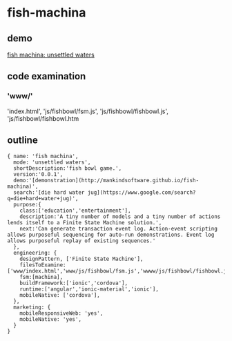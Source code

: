 # fish-machina
## demo
[fish machina: unsettled waters](http://mankindsoftware.github.io/fish-machina)
## code examination
### 'www/'
'index.html',
'js/fishbowl/fsm.js',
'js/fishbowl/fishbowl.js',
'js/fishbowl/fishbowl.htm
## outline
```javascipt
{ name: 'fish machina',
  mode: 'unsettled waters',
  shortDescription:'fish bowl game.',
  version:'0.0.1',
  demo:'[demonstration](http://mankindsoftware.github.io/fish-machina)',
  search:'[die hard water jug](https://www.google.com/search?q=die+hard+water+jug)',
  purpose:{
    class:['education','entertainment'],
    description:'A tiny number of models and a tiny number of actions lends itself to a Finite State Machine solution.',
    next:'Can generate transaction event log. Action-event scripting allows purposeful sequencing for auto-run demonstrations. Event log allows purposeful replay of existing sequences.'
  },
  engineering: {
    designPattern, ['Finite State Machine'],
    filesToExamine: ['www/index.html','www/js/fishbowl/fsm.js','wwww/js/fishbowl/fishbowl.js','wwww/js/fishbowl/fishbowl.html','www/js/waterline/waterline.js'],
    fsm:[machina],
    buildFramework:['ionic','cordova'],
    runtime:['angular','ionic-material','ionic'],
    mobileNative: ['cordova'],
  },
  marketing: {
    mobileResponsiveWeb: 'yes',
    mobileNative: 'yes',
  }
}
```
